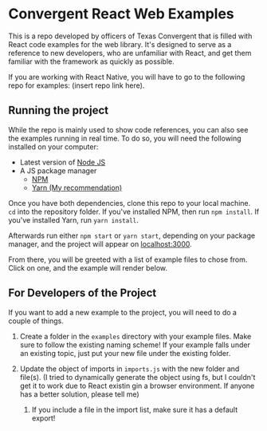 # Convergent React Web Examples

This is a repo developed by officers of Texas Convergent that is filled with React code examples for the web library. It's designed to serve as a reference to new developers, who are unfamiliar with React, and get them familiar with the framework as quickly as possible. 

If you are working with React Native, you will have to go to the following repo for examples: (insert repo link here).

## Running the project

While the repo is mainly used to show code references, you can also see the examples running in real time. To do so, you will need the following installed on your computer:

* Latest version of [Node JS](https://nodejs.org/en/download/)
* A JS package manager
    * [NPM](https://docs.npmjs.com/downloading-and-installing-node-js-and-npm)
    * [Yarn (My recommendation)](https://classic.yarnpkg.com/en/docs/install/#windows-stable)

Once you have both dependencies, clone this repo to your local machine. `cd` into the repository folder. If you've installed NPM, then run `npm install`. If you've installed Yarn, run `yarn install`.

Afterwards run either `npm start` or `yarn start`, depending on your package manager, and the project will appear on [localhost:3000](http://localhost:3000). 

From there, you will be greeted with a list of example files to chose from. Click on one, and the example will render below.

## For Developers of the Project

If you want to add a new example to the project, you will need to do a couple of things. 
1. Create a folder in the `examples` directory with your example files. Make sure to follow the existing naming scheme! If your example falls under an existing topic, just put your new file under the existing folder.
 
2. Update the object of imports in `imports.js` with the new folder and file(s). (I tried to dynamically generate the object using fs, but I couldn't get it to work due to React existin gin a browser environment. If anyone has a better solution, please tell me)

    1. If you include a file in the import list, make sure it has a default export!
